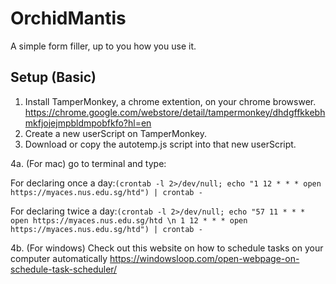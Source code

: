 # OrchidMantis
A simple form filler, up to you how you use it.

## Setup (Basic)
1. Install TamperMonkey, a chrome extention, on your chrome browswer. https://chrome.google.com/webstore/detail/tampermonkey/dhdgffkkebhmkfjojejmpbldmpobfkfo?hl=en
2. Create a new userScript on TamperMonkey.
3. Download or copy the autotemp.js script into that new userScript.

4a. (For mac) go to terminal and type:  

For declaring once a day:```(crontab -l 2>/dev/null; echo "1 12 * * * open https://myaces.nus.edu.sg/htd") | crontab -```

For declaring twice a day:```(crontab -l 2>/dev/null; echo "57 11 * * * open https://myaces.nus.edu.sg/htd \n 1 12 * * * open https://myaces.nus.edu.sg/htd") | crontab -```

4b. (For windows) Check out this website on how to schedule tasks on your computer automatically https://windowsloop.com/open-webpage-on-schedule-task-scheduler/

